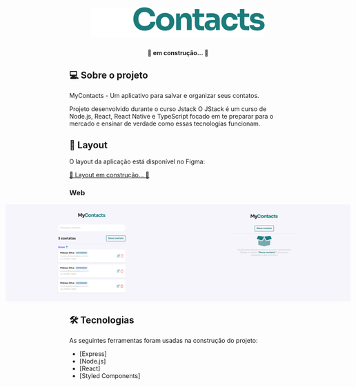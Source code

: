 <h1 align="center">
  <img src="./fe/src/assets/images/readmeLogo.svg"/>
</h1>

<h4 align="center"> 
	🚧 em construção... 🚧
</h4>

## 💻 Sobre o projeto

MyContacts - Um aplicativo para salvar e organizar seus contatos.

Projeto desenvolvido durante o curso Jstack
O JStack é um curso de Node.js, React, React Native e TypeScript focado em te preparar para o mercado e ensinar de verdade como essas tecnologias funcionam.

## 🎨 Layout

O layout da aplicação está disponível no Figma:


<a href="https://www.figma.com6">
 🚧 Layout em construção... 🚧
</a>

### Web

<p align="center" style="display: flex; align-items: flex-start; justify-content: center;">
  <img src="./fe/src/assets/images/home.png"  width="400px"/>

  <img src="./fe/src/assets/images/noContacts.png"  width="400px"/>
</p>


## 🛠 Tecnologias

As seguintes ferramentas foram usadas na construção do projeto:

- [Express]
- [Node.js]
- [React]
- [Styled Components]
